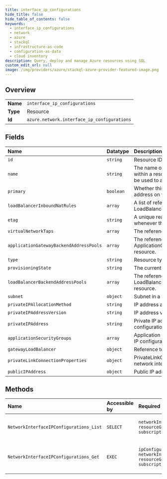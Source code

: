 ```yaml
---
title: interface_ip_configurations
hide_title: false
hide_table_of_contents: false
keywords:
  - interface_ip_configurations
  - network
  - azure    
  - stackql
  - infrastructure-as-code
  - configuration-as-data
  - cloud inventory
description: Query, deploy and manage Azure resources using SQL
custom_edit_url: null
image: /img/providers/azure/stackql-azure-provider-featured-image.png
---
```

  
    

## Overview
<table><tbody>
<tr><td><b>Name</b></td><td><code>interface_ip_configurations</code></td></tr>
<tr><td><b>Type</b></td><td>Resource</td></tr>
<tr><td><b>Id</b></td><td><code>azure.network.interface_ip_configurations</code></td></tr>
</tbody></table>

## Fields
| Name | Datatype | Description |
|:-----|:---------|:------------|
| `id` | `string` | Resource ID. |
| `name` | `string` | The name of the resource that is unique within a resource group. This name can be used to access the resource. |
| `primary` | `boolean` | Whether this is a primary customer address on the network interface. |
| `loadBalancerInboundNatRules` | `array` | A list of references of LoadBalancerInboundNatRules. |
| `etag` | `string` | A unique read-only string that changes whenever the resource is updated. |
| `virtualNetworkTaps` | `array` | The reference to Virtual Network Taps. |
| `applicationGatewayBackendAddressPools` | `array` | The reference to ApplicationGatewayBackendAddressPool resource. |
| `type` | `string` | Resource type. |
| `provisioningState` | `string` | The current provisioning state. |
| `loadBalancerBackendAddressPools` | `array` | The reference to LoadBalancerBackendAddressPool resource. |
| `subnet` | `object` | Subnet in a virtual network resource. |
| `privateIPAllocationMethod` | `string` | IP address allocation method. |
| `privateIPAddressVersion` | `string` | IP address version. |
| `privateIPAddress` | `string` | Private IP address of the IP configuration. |
| `applicationSecurityGroups` | `array` | Application security groups in which the IP configuration is included. |
| `gatewayLoadBalancer` | `object` | Reference to another subresource. |
| `privateLinkConnectionProperties` | `object` | PrivateLinkConnection properties for the network interface. |
| `publicIPAddress` | `object` | Public IP address resource. |
## Methods
| Name | Accessible by | Required Params | Description |
|:-----|:--------------|:----------------|:------------|
| `NetworkInterfaceIPConfigurations_List` | `SELECT` | `networkInterfaceName, resourceGroupName, subscriptionId` | Get all ip configurations in a network interface. |
| `NetworkInterfaceIPConfigurations_Get` | `EXEC` | `ipConfigurationName, networkInterfaceName, resourceGroupName, subscriptionId` | Gets the specified network interface ip configuration. |

